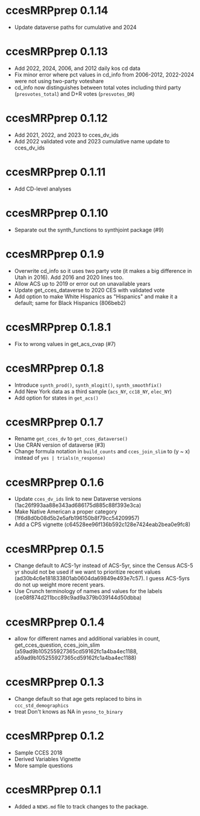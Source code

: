 # ccesMRPprep 0.1.14

* Update dataverse paths for cumulative and 2024

# ccesMRPprep 0.1.13

* Add 2022, 2024, 2006, and 2012 daily kos cd data
* Fix minor error where pct values in cd_info from 2006-2012, 2022-2024 were not using two-party voteshare
* cd_info now distinguishes between total votes including third party (`presvotes_total`) and D+R votes (`presvotes_DR`)

# ccesMRPprep 0.1.12

* Add 2021, 2022, and 2023 to cces_dv_ids
* Add 2022 validated vote and 2023 cumulative name update to cces_dv_ids

# ccesMRPprep 0.1.11

* Add CD-level analyses

# ccesMRPprep 0.1.10

* Separate out the synth_functions to synthjoint package (#9)

# ccesMRPprep 0.1.9

* Overwrite cd_info so it uses two party vote (it makes a big difference in Utah in 2016). Add 2016 and 2020 lines too.
* Allow ACS up to 2019 or error out on unavailable years
* Update get_cces_dataverse to 2020 CES with validated vote
* Add option to make White Hispanics as "Hispanics" and make it a default; same for Black Hispanics (806beb2)

# ccesMRPprep 0.1.8.1

* Fix to wrong values in get_acs_cvap (#7)

# ccesMRPprep 0.1.8

* Introduce `synth_prod()`, `synth_mlogit()`, `synth_smoothfix()`
* Add New York data as a third sample (`acs_NY`, `cc18_NY`, `elec_NY`)
* Add option for states in `get_acs()`

# ccesMRPprep 0.1.7

* Rename `get_cces_dv` to  `get_cces_dataverse()`
* Use CRAN version of dataverse (#3)
* Change formula notation in `build_counts` and `cces_join_slim` to (y ~ x) instead of `yes | trials(n_response)`

# ccesMRPprep 0.1.6

* Update `cces_dv_ids` link to new Dataverse versions (1ac26f993aa88e343ad686175d885c88f393e3ca)
* Make Native American a proper category (1f6d8d0b08d5b2e5afb196150b8f79cc54209957)
* Add a CPS vignette (c64528ee96f136b592c128e7424eab2bea0e9fc8)

# ccesMRPprep 0.1.5

* Change default to ACS-1yr instead of ACS-5yr, since the Census ACS-5 yr should not be used if we want to prioritize recent values (ad30b4c6e181833801ab0604da69849e493e7c57). I guess ACS-5yrs do not up weight more recent years. 
* Use Crunch terminology of names and values for the labels (ce08f874d211bcc89c9ad9a379b039144d50dbba)

# ccesMRPprep 0.1.4

* allow for different names and additional variables in count, get_cces_question, cces_join_slim (a59ad9b105255927365cd59162fc1a4ba4ec1188, a59ad9b105255927365cd59162fc1a4ba4ec1188)

# ccesMRPprep 0.1.3

* Change default so that age gets replaced to bins in `ccc_std_demographics` 
* treat Don't knows as NA in `yesno_to_binary`

# ccesMRPprep 0.1.2

* Sample CCES 2018
* Derived Variables Vignette
* More sample questions


# ccesMRPprep 0.1.1

* Added a `NEWS.md` file to track changes to the package.

